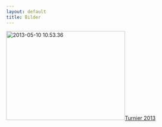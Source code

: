 ```yaml
---
layout: default
title: Bilder
---
```


<a href="https://secure.flickr.com/photos/54603033@N04/sets/72157641105345225/" class="button-contact-place" title="2013-05-10 10.53.36 by mindestens11, on Flickr"><img src="https://farm4.staticflickr.com/3816/12586774255_23f85c0e2a_n.jpg" width="320" height="240" alt="2013-05-10 10.53.36">Turnier 2013</a>